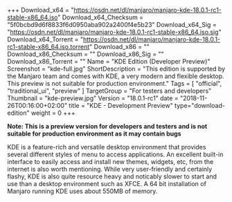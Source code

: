 +++
Download_x64 = "https://osdn.net/dl/manjaro/manjaro-kde-18.0.1-rc1-stable-x86_64.iso"
Download_x64_Checksum = "5f0bcbd9d6f8833f6d0950aba902a2400f4e5b23"
Download_x64_Sig = "https://osdn.net/dl/manjaro/manjaro-kde-18.0.1-rc1-stable-x86_64.iso.sig"
Download_x64_Torrent = "https://osdn.net/dl/manjaro/manjaro-kde-18.0.1-rc1-stable-x86_64.iso.torrent"
Download_x86 = ""
Download_x86_Checksum = ""
Download_x86_Sig = ""
Download_x86_Torrent = ""
Name = "KDE Edition (Developer Preview)"
Screenshot = "kde-full.jpg"
ShortDescription = "This edition is supported by the Manjaro team and comes with KDE, a very modern and flexible desktop. This preview is not suitable for production environment."
Tags = [ "official", "traditional_ui", "preview" ]
TargetGroup = "For testers and developers"
Thumbnail = "kde-preview.jpg"
Version = "18.0.1-rc1"
date = "2018-11-26T00:16:00+02:00"
title = "KDE - Development Preview"
type="download-edition"
weight = 0
+++

**Note: This is a preview version for developers and testers and is not suitable for production environment as it may contain bugs**

KDE is a feature-rich and versatile desktop environment that provides several different styles of menu to access applications. An excellent built-in interface to easily access and install new themes, widgets, etc, from the internet is also worth mentioning. While very user-friendly and certainly flashy, KDE is also quite resource heavy and noticably slower to start and use than a desktop environment such as XFCE. A 64 bit installation of Manjaro running KDE uses about 550MB of memory.
